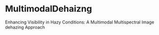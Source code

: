 # MultimodalDehaizng
Enhancing Visibility in Hazy Conditions: A Multimodal Multispectral Image dehazing Approach
